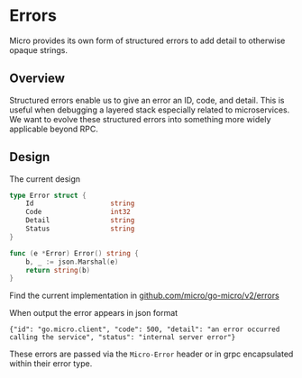 # Errors

Micro provides its own form of structured errors to add detail to otherwise opaque strings.

## Overview

Structured errors enable us to give an error an ID, code, and detail. This is useful when 
debugging a layered stack especially related to microservices. We want to evolve these 
structured errors into something more widely applicable beyond RPC.

## Design

The current design

```go
type Error struct {
	Id                   string
	Code                 int32
	Detail               string
	Status               string
}

func (e *Error) Error() string {
	b, _ := json.Marshal(e)
	return string(b)
}
```

Find the current implementation in [github.com/micro/go-micro/v2/errors](https://github.com/micro/go-micro/blob/master/errors/errors.go)

When output the error appears in json format

```
{"id": "go.micro.client", "code": 500, "detail": "an error occurred calling the service", "status": "internal server error"}
```

These errors are passed via the `Micro-Error` header or in grpc encapsulated within their error type.
